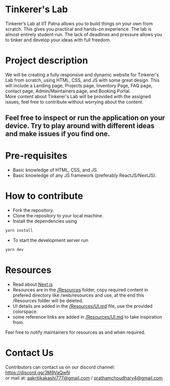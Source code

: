 # Tinkerer's Lab
Tinkerer’s Lab at IIT Patna allows you to build things on your own from scratch. This gives you practical and hands-on experience. The lab is almost entirely student-run. The lack of deadlines and pressure allows you to tinker and develop your ideas with full freedom.


# Project description
We will be creating a fully responsive and dynamic website for Tinkerer's Lab from scratch, using HTML, CSS, and JS with some great design. This will include a Landing page, Projects page, Inventory Page, FAQ page, contact page, Admin/Maintainers page, and Booking Portal.  
More content about Tinkerer's Lab will be provided with the assigned issues, feel free to contribute without worrying about the content.

## Feel free to inspect or run the application on your device. Try to play around with different ideas and make issues if you find one.

# Pre-requisites
* Basic knowledge of HTML, CSS, and JS.
* Basic knowledge of any JS framework (preferably ReactJS/NextJS).

# How to contribute
* Fork the repository.
* Clone the repository to your local machine.
* Install the dependencies using
```bash
yarn install
```
* To start the development server run
```bash
yarn dev
```

# Resources
* Read about [Next.js](https://nextjs.org/docs)  
* Resources are in the [/Resources](/Resources) folder, copy required content in prefered directory like /web/resources and use, at the end this /Resources folder will be deleted.     
* UI details are added in the [/Resources/UI.md](/Resources/UI.md) file, use the provided colorspace.
* some reference links are added in [/Resources/UI.md](/Resources/UI.md) to take inspiration from.  
  
Feel free to notify maintainers for resources as and when required.  

# Contact Us
Contributors can contact us on our discord channel: https://discord.gg/3M9VaQwN  
or mail at: aakritikakashi777@gmail.com / prathamchoudhary4@gmail.com
